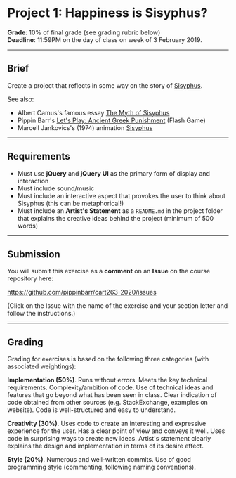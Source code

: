 # Project 1: Happiness is Sisyphus?

__Grade__: 10% of final grade (see grading rubric below)  
__Deadline__: 11:59PM on the day of class on week of 3 February 2019.

---

## Brief

Create a project that reflects in some way on the story of [Sisyphus](https://en.wikipedia.org/wiki/Sisyphus).

See also:
- Albert Camus's famous essay [The Myth of Sisyphus](https://en.wikipedia.org/wiki/The_Myth_of_Sisyphus)
- Pippin Barr's [Let's Play: Ancient Greek Punishment](http://www.pippinbarr.com/games/letsplayancientgreekpunishment/LetsPlayAncientGreekPunishment.html) (Flash Game)
- Marcell Jankovics's (1974) animation [Sisyphus](https://www.youtube.com/watch?v=QcmJlXeyGxU)

---

## Requirements

- Must use __jQuery__ and __jQuery UI__ as the primary form of display and interaction
- Must include sound/music
- Must include an interactive aspect that provokes the user to think about Sisyphus (this can be metaphorical!)
- Must include an __Artist's Statement__ as a `README.md` in the project folder that explains the creative ideas behind the project (minimum of 500 words)

---

## Submission

You will submit this exercise as a __comment__ on an __Issue__ on the course repository here:

https://github.com/pippinbarr/cart263-2020/issues

(Click on the Issue with the name of the exercise and your section letter and follow the instructions.)

---

## Grading

Grading for exercises is based on the following three categories (with associated weightings):

__Implementation (50%)__. Runs without errors. Meets the key technical requirements. Complexity/ambition of code. Use of technical ideas and features that go beyond what has been seen in class. Clear indication of code obtained from other sources (e.g. StackExchange, examples on website). Code is well-structured and easy to understand.

__Creativity (30%)__. Uses code to create an interesting and expressive experience for the user. Has a clear point of view and conveys it well. Uses code in surprising ways to create new ideas. Artist's statement clearly explains the design and implementation in terms of its desire effect.

__Style (20%)__. Numerous and well-written commits. Use of good programming style (commenting, following naming conventions).
